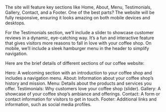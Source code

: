  The site will feature key sections like Home, About, Menu, Testimonials, Gallery, Contact, and a Footer. One of the best parts? The website will be fully responsive, ensuring it looks amazing on both mobile devices and desktops.

For the Testimonials section, we’ll include a slider to showcase customer reviews in a dynamic, eye-catching way. It’s a fun and interactive feature that gives visitors more reasons to fall in love with your coffee shop. On mobile, we’ll include a sleek hamburger menu in the header to simplify navigation.

Here are the brief details of different sections of our coffee website:


Hero: A welcoming section with an introduction to your coffee shop and includes a navigation menu.
About: Information about your coffee shop’s history and mission.
Menu: Details about the products and services you offer.
Testimonials: Why customers love your coffee shop (slider).
Gallery: A showcase of your coffee shop’s ambiance and offerings.
Contact: A form or contact information for visitors to get in touch.
Footer: Additional links and information, such as social media profiles.
